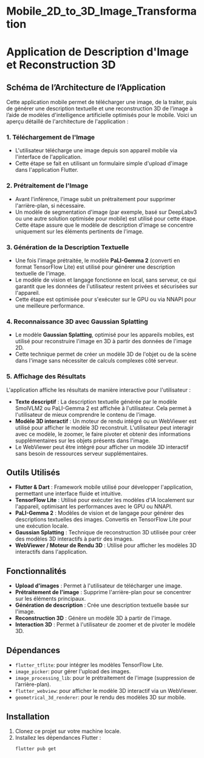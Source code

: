 # Mobile_2D_to_3D_Image_Transformation

# Application de Description d'Image et Reconstruction 3D

## Schéma de l’Architecture de l’Application

Cette application mobile permet de télécharger une image, de la traiter, puis de générer une description textuelle et une reconstruction 3D de l’image à l’aide de modèles d'intelligence artificielle optimisés pour le mobile. Voici un aperçu détaillé de l'architecture de l'application :

### 1. **Téléchargement de l'Image**
- L'utilisateur télécharge une image depuis son appareil mobile via l'interface de l'application.
- Cette étape se fait en utilisant un formulaire simple d'upload d'image dans l'application Flutter.

### 2. **Prétraitement de l'Image**
- Avant l'inférence, l'image subit un prétraitement pour supprimer l'arrière-plan, si nécessaire.
- Un modèle de segmentation d'image (par exemple, basé sur DeepLabv3 ou une autre solution optimisée pour mobile) est utilisé pour cette étape. Cette étape assure que le modèle de description d'image se concentre uniquement sur les éléments pertinents de l'image.

### 3. **Génération de la Description Textuelle**
- Une fois l'image prétraitée, le modèle **PaLI-Gemma 2** (converti en format TensorFlow Lite) est utilisé pour générer une description textuelle de l'image.
- Le modèle de vision et langage fonctionne en local, sans serveur, ce qui garantit que les données de l'utilisateur restent privées et sécurisées sur l'appareil.
- Cette étape est optimisée pour s'exécuter sur le GPU ou via NNAPI pour une meilleure performance.

### 4. **Reconnaissance 3D avec Gaussian Splatting**
- Le modèle **Gaussian Splatting**, optimisé pour les appareils mobiles, est utilisé pour reconstruire l'image en 3D à partir des données de l'image 2D.
- Cette technique permet de créer un modèle 3D de l'objet ou de la scène dans l'image sans nécessiter de calculs complexes côté serveur.

### 5. **Affichage des Résultats**
L'application affiche les résultats de manière interactive pour l'utilisateur :
- **Texte descriptif** : La description textuelle générée par le modèle SmolVLM2 ou PaLI-Gemma 2 est affichée à l'utilisateur. Cela permet à l'utilisateur de mieux comprendre le contenu de l'image.
- **Modèle 3D interactif** : Un moteur de rendu intégré ou un WebViewer est utilisé pour afficher le modèle 3D reconstruit. L'utilisateur peut interagir avec ce modèle, le zoomer, le faire pivoter et obtenir des informations supplémentaires sur les objets présents dans l'image.
- Le WebViewer peut être intégré pour afficher un modèle 3D interactif sans besoin de ressources serveur supplémentaires.

## Outils Utilisés

- **Flutter & Dart** : Framework mobile utilisé pour développer l'application, permettant une interface fluide et intuitive.
- **TensorFlow Lite** : Utilisé pour exécuter les modèles d'IA localement sur l'appareil, optimisant les performances avec le GPU ou NNAPI.
- **PaLI-Gemma 2** : Modèles de vision et de langage pour générer des descriptions textuelles des images. Convertis en TensorFlow Lite pour une exécution locale.
- **Gaussian Splatting** : Technique de reconstruction 3D utilisée pour créer des modèles 3D interactifs à partir des images.
- **WebViewer / Moteur de Rendu 3D** : Utilisé pour afficher les modèles 3D interactifs dans l'application.

## Fonctionnalités
- **Upload d'images** : Permet à l'utilisateur de télécharger une image.
- **Prétraitement de l'image** : Supprime l'arrière-plan pour se concentrer sur les éléments principaux.
- **Génération de description** : Crée une description textuelle basée sur l'image.
- **Reconstruction 3D** : Génère un modèle 3D à partir de l'image.
- **Interaction 3D** : Permet à l'utilisateur de zoomer et de pivoter le modèle 3D.

## Dépendances
- `flutter_tflite`: pour intégrer les modèles TensorFlow Lite.
- `image_picker`: pour gérer l'upload des images.
- `image_processing_lib`: pour le prétraitement de l'image (suppression de l’arrière-plan).
- `flutter_webview`: pour afficher le modèle 3D interactif via un WebViewer.
- `geometrical_3d_renderer`: pour le rendu des modèles 3D sur mobile.

## Installation

1. Clonez ce projet sur votre machine locale.
2. Installez les dépendances Flutter :
   ```bash
   flutter pub get
